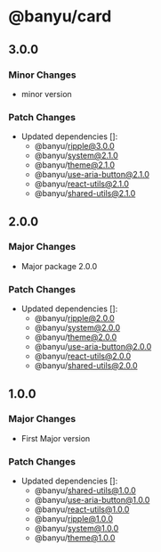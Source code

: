 # @banyu/card

## 3.0.0

### Minor Changes

- minor version

### Patch Changes

- Updated dependencies []:
  - @banyu/ripple@3.0.0
  - @banyu/system@2.1.0
  - @banyu/theme@2.1.0
  - @banyu/use-aria-button@2.1.0
  - @banyu/react-utils@2.1.0
  - @banyu/shared-utils@2.1.0

## 2.0.0

### Major Changes

- Major package 2.0.0

### Patch Changes

- Updated dependencies []:
  - @banyu/ripple@2.0.0
  - @banyu/system@2.0.0
  - @banyu/theme@2.0.0
  - @banyu/use-aria-button@2.0.0
  - @banyu/react-utils@2.0.0
  - @banyu/shared-utils@2.0.0

## 1.0.0

### Major Changes

- First Major version

### Patch Changes

- Updated dependencies []:
  - @banyu/shared-utils@1.0.0
  - @banyu/use-aria-button@1.0.0
  - @banyu/react-utils@1.0.0
  - @banyu/ripple@1.0.0
  - @banyu/system@1.0.0
  - @banyu/theme@1.0.0
